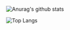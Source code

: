 ![Anurag's github stats](https://github-readme-stats.vercel.app/api?username=eirsteir&show_icons=true&hide=stars&count_private=true)

![Top Langs](https://github-readme-stats.vercel.app/api/top-langs/?username=Eirsteir&layout=compact&card_width=445&include_all_commits=true&exclude_repo=RoboFriends,smart-brain,smart-brain-api,RoboFriends,Expence-Tracker,Realtime-Chat-App,Karakterkalkulator-SSP-mobile,Karakterkalkulator-SSP,IDATT2502-Applied-Machine-Learning-with-Project)


